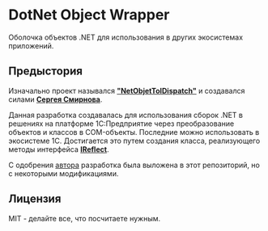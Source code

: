 # DotNet Object Wrapper

Оболочка объектов .NET для использования в других экосистемах приложений.

## Предыстория

Изначально проект назывался **["NetObjetToIDispatch"](https://infostart.ru/public/238584/)** и создавался силами **[Сергея Смирнова](https://infostart.ru/profile/82159/)**.

Данная разработка создавалась для использования сборок .NET в решениях на платформе 1С:Предприятие через преобразование объектов и классов в COM-объекты. Последние можно использовать в экосистеме 1С. Достигается это путем создания класса, реализующего методы интерфейса **[IReflect](https://docs.microsoft.com/ru-ru/dotnet/api/system.reflection.ireflect?view=netcore-3.1)**.

С одобрения [автора](https://infostart.ru/profile/82159/) разработка была выложена в этот репозиторий, но с некоторыми модификациями.

## Лицензия

MIT - делайте все, что посчитаете нужным.